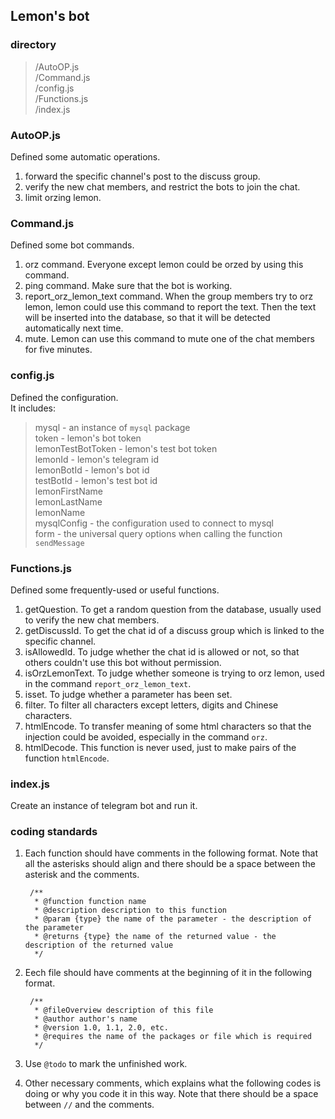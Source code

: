 ## Lemon's bot  

### directory  
>/AutoOP.js  
>/Command.js  
>/config.js  
>/Functions.js  
>/index.js  

### AutoOP.js  
Defined some automatic operations.  
1. forward the specific channel's post to the discuss group.  
2. verify the new chat members, and restrict the bots to join the chat.  
3. limit orzing lemon.  

### Command.js  
Defined some bot commands.  
1. orz command.  Everyone except lemon could be orzed by using this command.  
2. ping command. Make sure that the bot is working.  
3. report_orz_lemon_text command. When the group members try to orz lemon, lemon could use this command to report the text. Then the text will be inserted into the database, so that it will be detected automatically next time.  
4. mute. Lemon can use this command to mute one of the chat members for five minutes.  

### config.js  
Defined the configuration.  
It includes:  
>mysql - an instance of `mysql` package  
>token - lemon's bot token  
>lemonTestBotToken - lemon's test bot token  
>lemonId - lemon's telegram id  
>lemonBotId - lemon's bot id  
>testBotId - lemon's test bot id  
>lemonFirstName  
>lemonLastName  
>lemonName  
>mysqlConfig - the configuration used to connect to mysql  
>form - the universal query options when calling the function `sendMessage`  

### Functions.js  
Defined some frequently-used or useful functions.  
1. getQuestion. To get a random question from the database, usually used to verify the new chat members.  
2. getDiscussId. To get the chat id of a discuss group which is linked to the specific channel.  
3. isAllowedId. To judge whether the chat id is allowed or not, so that others couldn't use this bot without permission.  
4. isOrzLemonText. To judge whether someone is trying to orz lemon, used in the command `report_orz_lemon_text`.  
5. isset. To judge whether a parameter has been set.  
6. filter. To filter all characters except letters, digits and Chinese characters.  
7. htmlEncode. To transfer meaning of some html characters so that the injection could be avoided, especially in the command `orz`.  
8. htmlDecode. This function is never used, just to make pairs of the function `htmlEncode`.  

### index.js  
Create an instance of telegram bot and run it.  

### coding standards  
1. Each function should have comments in the following format. Note that all the asterisks should align and there should be a space between the asterisk and the comments.  

		/**  
		 * @function function name  
		 * @description description to this function  
		 * @param {type} the name of the parameter - the description of the parameter  
		 * @returns {type} the name of the returned value - the description of the returned value  
		 */  

2. Eech file should have comments at the beginning of it in the following format.  

		/**  
		 * @fileOverview description of this file  
		 * @author author's name  
		 * @version 1.0, 1.1, 2.0, etc.  
		 * @requires the name of the packages or file which is required  
		 */  

3. Use `@todo` to mark the unfinished work.  
4. Other necessary comments, which explains what the following codes is doing or why you code it in this way. Note that there should be a space between `//` and the comments.  